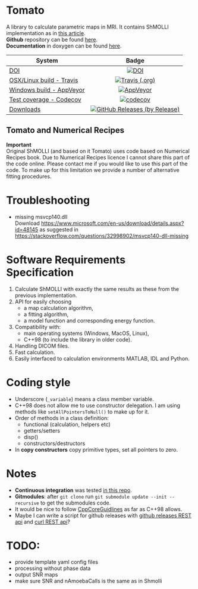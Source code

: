 # Tomato
A library to calculate parametric maps in MRI. It contains ShMOLLI implementation as in [this article](https://jcmr-online.biomedcentral.com/articles/10.1186/1532-429X-12-69).  
**Github** repository can be found [here](https://github.com/MRKonrad/tomato).  
**Documentation** in doxygen can be found [here](https://mrkonrad.github.io/tomato/html).

| System   |      Badge      |
|----------|:---------------:|
| [DOI][zenodo_link]                        | [![DOI][zenodo_badge]][zenodo_link]                                |
| [OSX/Linux build - Travis][travis_link]   | [![Travis (.org)][travis_badge]][travis_link]                      |
| [Windows build - AppVeyor][appveyor_link] | [![AppVeyor][appveyor_badge]][appveyor_link]                       |
| [Test coverage - Codecov][codecov_link]   | [![codecov][codecov_badge]][codecov_link]                          |
| [Downloads][downloads_link]               | [![GitHub Releases (by Release)][downloads_badge]][downloads_link] |


## Tomato and Numerical Recipes

**Important**  
Original ShMOLLI (and based on it Tomato) uses code based on Numerical Recipes book. Due to Numerical Recipes licence I cannot share this part of the code online. Please contact me if you would like to use this part of the code. To make up for this limitation we provide a number of alternative fitting procedures.

# Troubleshooting
* missing msvcp140.dll  
Download https://www.microsoft.com/en-us/download/details.aspx?id=48145 as suggested in https://stackoverflow.com/questions/32998902/msvcp140-dll-missing 
# Software Requirements Specification

1. Calculate ShMOLLI with exactly the same results as these from the previous implementation.
2. API for easily choosing
    * a map calculation algorithm,
    * a fitting algorithm,
    * a model function and corresponding energy function.
3. Compatibility with:
    * main operating systems (Windows, MacOS, Linux),
    * C++98 (to include the library in older code).
4. Handling DICOM files.
5. Fast calculation.
6. Easily interfaced to calculation environments MATLAB, IDL and Python.  

# Coding style

* Underscore (`_variable`) means a class member variable.
* C++98 does not allow me to use constructor delegation. I am using methods like `setAllPointersToNull()` to make up for it.
* Order of methods in a class definition:
    * functional (calculation, helpers etc)
    * getters/setters
    * disp()
    * constructors/destructors
* In **copy constructors** copy primitive types, set all pointers to zero.

# Notes

* **Continuous integration** was tested [in this repo](https://github.com/MRKonrad/ContinousIntegrationPlayground).
* **Gitmodules**: after `git clone` run `git submodule update --init --recursive` to get the submodules code.
* It would be nice to follow [CppCoreGuidlines](https://github.com/isocpp/CppCoreGuidelines/blob/master/CppCoreGuidelines.md) as far as C++98 allows.
* Maybe I can write a script for github releases with [github releases REST api](https://developer.github.com/v3/repos/releases/#create-a-release) and [curl REST api](http://www.codingpedia.org/ama/how-to-test-a-rest-api-from-command-line-with-curl/#12_HEAD_requests)?

# TODO:

* provide template yaml config files
* processing without phase data
* output SNR maps
* make sure SNR and nAmoebaCalls is the same as in Shmolli

[travis_badge]: https://img.shields.io/travis/MRKonrad/tomato/master.svg?style=flat-square
[travis_link]: https://travis-ci.org/MRKonrad/tomato
[appveyor_badge]: https://img.shields.io/appveyor/ci/MRKonrad/tomato/master.svg?style=flat-square
[appveyor_link]: https://ci.appveyor.com/project/MRKonrad/tomato
[codecov_badge]: https://img.shields.io/codecov/c/github/MRKonrad/tomato.svg?style=flat-square
[codecov_link]: https://codecov.io/gh/MRKonrad/tomato
[downloads_link]: https://github.com/MRKonrad/tomato/releases
[downloads_badge]: https://img.shields.io/github/downloads/MRKonrad/tomato/total.svg?style=flat-square
[zenodo_link]: https://zenodo.org/badge/latestdoi/142749215
[zenodo_badge]: https://img.shields.io/badge/DOI-10.5281%2Fzenodo.1489791-blue.svg?style=flat-square
